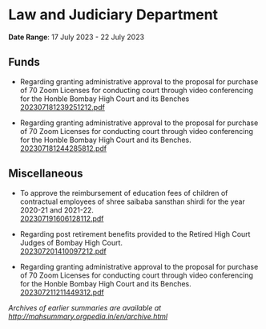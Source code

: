 # Law and Judiciary Department

**Date Range**: 17 July 2023 - 22 July 2023


## Funds
- Regarding granting administrative approval to the proposal for purchase of 70 Zoom Licenses for conducting court through video conferencing for the Honble Bombay High Court and its Benches\
  [202307181239251212.pdf](https://gr.maharashtra.gov.in/Site/Upload/Government%20Resolutions/English/202307181239251212.pdf)

- Regarding granting administrative approval to the proposal for purchase of 70 Zoom Licenses for conducting court through video conferencing for the Honble Bombay High Court and its Benches.\
  [202307181244285812.pdf](https://gr.maharashtra.gov.in/Site/Upload/Government%20Resolutions/English/202307181244285812.pdf)

## Miscellaneous
- To approve the reimbursement of education fees of children of contractual employees of shree saibaba sansthan shirdi for the year 2020-21 and 2021-22.\
  [202307191606128112.pdf](https://gr.maharashtra.gov.in/Site/Upload/Government%20Resolutions/English/202307191606128112.pdf)

- Regarding post retirement benefits provided to the Retired High Court Judges of Bombay High Court.\
  [202307201410097212.pdf](https://gr.maharashtra.gov.in/Site/Upload/Government%20Resolutions/English/202307201410097212.pdf)

- Regarding granting administrative approval to the proposal for purchase of 70 Zoom Licenses for conducting court through video conferencing for the Honble Bombay High Court and its Benches.\
  [202307211211449312.pdf](https://gr.maharashtra.gov.in/Site/Upload/Government%20Resolutions/English/202307211211449312.pdf)


*Archives of earlier summaries are available at http://mahsummary.orgpedia.in/en/archive.html*